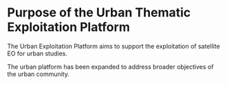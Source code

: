 # Purpose of the Urban Thematic Exploitation Platform

The Urban Exploitation Platform aims to support the exploitation of satellite EO for urban studies.

The urban platform has been expanded to address broader objectives of the urban community.
